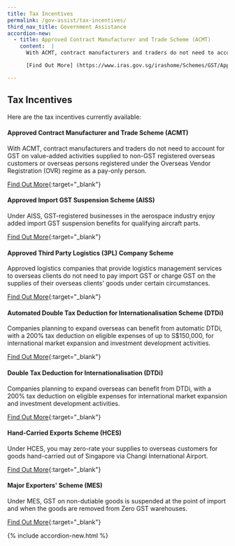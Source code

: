 ```yaml
---
title: Tax Incentives
permalink: /gov-assist/tax-incentives/
third_nav_title: Government Assistance
accordion-new:
  - title: Approved Contract Manufacturer and Trade Scheme (ACMT)
    content:  |
      With ACMT, contract manufacturers and traders do not need to account for GST on value-added activities supplied to non-GST registered overseas customers or overseas persons registered under the Overseas Vendor Registration (OVR) regime as a pay-only person.

      [Find Out More] (https://www.iras.gov.sg/irashome/Schemes/GST/Approved-Contract-Manufacturer-and-Trader--ACMT--Scheme/){:target="_blank"}

---
```


## Tax Incentives

Here are the tax incentives currently available:

#### Approved Contract Manufacturer and Trade Scheme (ACMT)

With ACMT, contract manufacturers and traders do not need to account for GST on value-added activities supplied to non-GST registered overseas customers or overseas persons registered under the Overseas Vendor Registration (OVR) regime as a pay-only person.

[Find Out More](https://www.iras.gov.sg/irashome/Schemes/GST/Approved-Contract-Manufacturer-and-Trader--ACMT--Scheme/){:target="_blank"}

#### Approved Import GST Suspension Scheme (AISS)

Under AISS, GST-registered businesses in the aerospace industry enjoy added import GST suspension benefits for qualifying aircraft parts.

[Find Out More](https://www.iras.gov.sg/irashome/Schemes/GST/Approved-Import-GST-Suspension-Scheme--AISS-/){:target="_blank"}

#### Approved Third Party Logistics (3PL) Company Scheme

Approved logistics companies that provide logistics management services to overseas clients do not need to pay import GST or charge GST on the supplies of their overseas clients' goods under certain circumstances.

[Find Out More](https://www.iras.gov.sg/IRASHome/Schemes/GST/Approved-Third-Party-Logistics--3PL--Company-Scheme/){:target="_blank"}

#### Automated Double Tax Deduction for Internationalisation Scheme (DTDi)

Companies planning to expand overseas can benefit from automatic DTDi, with a 200% tax deduction on eligible expenses of up to S$150,000, for international market expansion and investment development activities.

[Find Out More](https://www.iras.gov.sg/irashome/Schemes/Businesses/Double-Tax-Deduction-for-Internationalisation-Scheme/){:target="_blank"}

#### Double Tax Deduction for Internationalisation (DTDi)

Companies planning to expand overseas can benefit from DTDi, with a 200% tax deduction on eligible expenses for international market expansion and investment development activities.

[Find Out More](https://www.enterprisesg.gov.sg/financial-assistance/tax-incentives/tax-incentives/double-tax-deduction-for-internationalisation){:target="_blank"}

#### Hand-Carried Exports Scheme (HCES)

Under HCES, you may zero-rate your supplies to overseas customers for goods hand-carried out of Singapore via Changi International Airport.

[Find Out More](https://www.iras.gov.sg/IRASHome/Schemes/GST/Hand-Carried-Exports-Scheme--HCES-/){:target="_blank"}

#### Major Exporters' Scheme (MES)

Under MES, GST on non-dutiable goods is suspended at the point of import and when the goods are removed from Zero GST warehouses.

[Find Out More](https://www.iras.gov.sg/irashome/Schemes/GST/Major-Exporter-Scheme--MES-/){:target="_blank"}

{% include accordion-new.html %}
